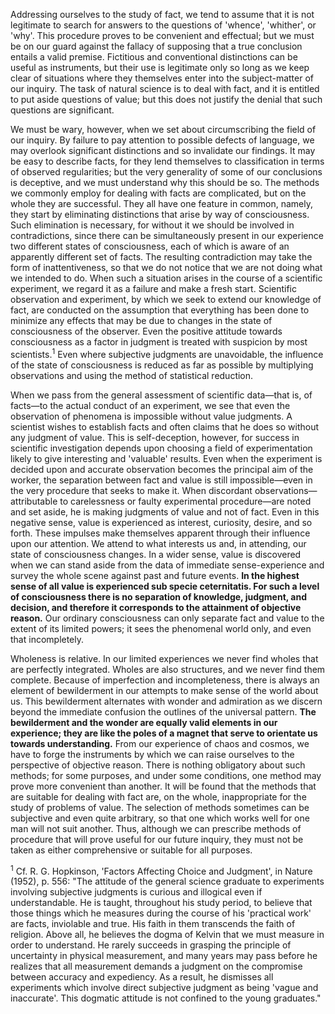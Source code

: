 Addressing ourselves to the study of fact, we tend to assume that it is not legitimate to search for answers to the questions of 'whence', 'whither', or 'why'. This procedure proves to be convenient and effectual; but we must be on our guard against the fallacy of supposing that a true conclusion entails a valid premise. Fictitious and conventional distinctions can be useful as instruments, but their use is legitimate only so long as we keep clear of situations where they themselves enter into the subject-matter of our inquiry. The task of natural science is to deal with fact, and it is entitled to put aside questions of value; but this does not justify the denial that such questions are significant. 

We must be wary, however, when we set about circumscribing the field of our inquiry. By failure to pay attention to possible defects of language, we may overlook significant distinctions and so invalidate our findings. It may be easy to describe facts, for they lend themselves to classification in terms of observed regularities; but the very generality of some of our conclusions is deceptive, and we must understand why this should be so. The methods we commonly employ for dealing with facts are complicated, but on the whole they are successful. They all have one feature in common, namely, they start by eliminating distinctions that arise by way of consciousness. Such elimination is necessary, for without it we should be involved in contradictions, since there can be simultaneously present in our experience two different states of consciousness, each of which is aware of an apparently different set of facts. The resulting contradiction may take the form of inattentiveness, so that we do not notice that we are not doing what we intended to do. When such a situation arises in the course of a scientific experiment, we regard it as a failure and make a fresh start. Scientific observation and experiment, by which we seek to extend our knowledge of fact, are conducted on the assumption that everything has been done to minimize any effects that may be due to changes in the state of consciousness of the observer. Even the positive attitude towards consciousness as a factor in judgment is treated with suspicion by most scientists.<sup>1</sup> Even where subjective judgments are unavoidable, the influence of the state of consciousness is reduced as far as possible by multiplying observations and using the method of statistical reduction. 

When we pass from the general assessment of scientific data—that is, of facts—to the actual conduct of an experiment, we see that even the observation of phenomena is impossible without value judgments. A scientist wishes to establish facts and often claims that he does so without any judgment of value. This is self-deception, however, for success in scientific investigation depends upon choosing a field of experimentation likely to give interesting and 'valuable' results. Even when the experiment is decided upon and accurate observation becomes the principal aim of the worker, the separation between fact and value is still impossible—even in the very procedure that seeks to make it. When discordant observations—attributable to carelessness or faulty experimental procedure—are noted and set aside, he is making judgments of value and not of fact. Even in this negative sense, value is experienced as interest, curiosity, desire, and so forth. These impulses make themselves apparent through their influence upon our attention. We attend to what interests us and, in attending, our state of consciousness changes. In a wider sense, value is discovered when we can stand aside from the data of immediate sense-experience and survey the whole scene against past and future events. **In the highest sense of all value is experienced sub specie ceternitatis. For such a level of consciousness there is no separation of knowledge, judgment, and decision, and therefore it corresponds to the attainment of objective reason.** Our ordinary consciousness can only separate fact and value to the extent of its limited powers; it sees the phenomenal world only, and even that incompletely. 

Wholeness is relative. In our limited experiences we never find wholes that are perfectly integrated. Wholes are also structures, and we never find them complete. Because of imperfection and incompleteness, there is always an element of bewilderment in our attempts to make sense of the world about us. This bewilderment alternates with wonder and admiration as we discern beyond the immediate confusion the outlines of the universal pattern. **The bewilderment and the wonder are equally valid elements in our experience; they are like the poles of a magnet that serve to orientate us towards understanding.** From our experience of chaos and cosmos, we have to forge the instruments by which we can raise ourselves to the perspective of objective reason. There is nothing obligatory about such methods; for some purposes, and under some conditions, one method may prove more convenient than another. It will be found that the methods that are suitable for dealing with fact are, on the whole, inappropriate for the study of problems of value. The selection of methods sometimes can be subjective and even quite arbitrary, so that one which works well for one man will not suit another. Thus, although we can prescribe methods of procedure that will prove useful for our future inquiry, they must not be taken as either comprehensive or suitable for all purposes.

<sup>1</sup> Cf. R. G. Hopkinson, 'Factors Affecting Choice and Judgment', in Nature (1952), p. 556: "The attitude of the general science graduate to experiments involving subjective judgments is curious and illogical even if understandable. He is taught, throughout his study period, to believe that those things which he measures during the course of his 'practical work' are facts, inviolable and true. His faith in them transcends the faith of religion. Above all, he believes the dogma of Kelvin that we must measure in order to understand. He rarely succeeds in grasping the principle of uncertainty in physical measurement, and many years may pass before he realizes that all measurement demands a judgment on the compromise between accuracy and expediency. As a result, he dismisses all experiments which involve direct subjective judgment as being 'vague and inaccurate'. This dogmatic attitude is not confined to the young graduates."